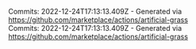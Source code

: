 Commits: 2022-12-24T17:13:13.409Z - Generated via https://github.com/marketplace/actions/artificial-grass
<br>
Commits: 2022-12-24T17:13:13.409Z - Generated via https://github.com/marketplace/actions/artificial-grass
<br>
